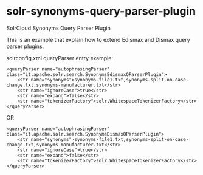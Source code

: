 solr-synonyms-query-parser-plugin
=======================

SolrCloud Synonyms Query Parser Plugin

This is an example that explain how to extend Edismax and Dismax query parser plugins.

solrconfig.xml queryParser entry example:

    <queryParser name="autophrasingParser" class="it.apache.solr.search.SynonymsEdismaxQParserPlugin">
        <str name="synonyms">synonyms-file1.txt,synonyms-split-on-case-change.txt,synonyms-manufacturer.txt</str>
        <str name="ignoreCase">true</str>
        <str name="expand">false</str>
        <str name="tokenizerFactory">solr.WhitespaceTokenizerFactory</str>
    </queryParser> 

OR

    <queryParser name="autophrasingParser" class="it.apache.solr.search.SynonymsDismaxQParserPlugin">
        <str name="synonyms">synonyms-file1.txt,synonyms-split-on-case-change.txt,synonyms-manufacturer.txt</str>
        <str name="ignoreCase">true</str>
        <str name="expand">false</str>
        <str name="tokenizerFactory">solr.WhitespaceTokenizerFactory</str>
    </queryParser> 

